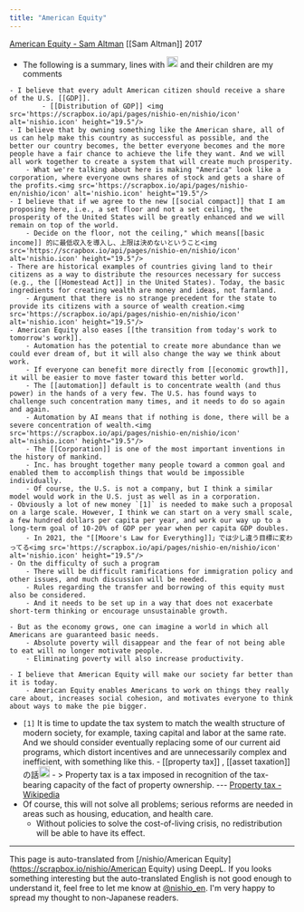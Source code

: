 ```yaml
---
title: "American Equity"
---
```


[American Equity - Sam Altman](https://blog.samaltman.com/american-equity) [[Sam Altman]] 2017
- The following is a summary, lines with <img src='https://scrapbox.io/api/pages/nishio-en/nishio/icon' alt='nishio.icon' height="19.5"/> and their children are my comments

~~~
- I believe that every adult American citizen should receive a share of the U.S. [[GDP]].
        - [[Distribution of GDP]] <img src='https://scrapbox.io/api/pages/nishio-en/nishio/icon' alt='nishio.icon' height="19.5"/>
- I believe that by owning something like the American share, all of us can help make this country as successful as possible, and the better our country becomes, the better everyone becomes and the more people have a fair chance to achieve the life they want. And we will all work together to create a system that will create much prosperity.
    - What we're talking about here is making "America" look like a corporation, where everyone owns shares of stock and gets a share of the profits.<img src='https://scrapbox.io/api/pages/nishio-en/nishio/icon' alt='nishio.icon' height="19.5"/>
- I believe that if we agree to the new [[social compact]] that I am proposing here, i.e., a set floor and not a set ceiling, the prosperity of the United States will be greatly enhanced and we will remain on top of the world.
    - Decide on the floor, not the ceiling," which means[[basic income]] 的に最低収入を導入し、上限は決めないということ<img src='https://scrapbox.io/api/pages/nishio-en/nishio/icon' alt='nishio.icon' height="19.5"/>
- There are historical examples of countries giving land to their citizens as a way to distribute the resources necessary for success (e.g., the [[Homestead Act]] in the United States). Today, the basic ingredients for creating wealth are money and ideas, not farmland.
    - Argument that there is no strange precedent for the state to provide its citizens with a source of wealth creation.<img src='https://scrapbox.io/api/pages/nishio-en/nishio/icon' alt='nishio.icon' height="19.5"/>
- American Equity also eases [[the transition from today's work to tomorrow's work]].
    - Automation has the potential to create more abundance than we could ever dream of, but it will also change the way we think about work.
    - If everyone can benefit more directly from [[economic growth]], it will be easier to move faster toward this better world.
    - The [[automation]] default is to concentrate wealth (and thus power) in the hands of a very few. The U.S. has found ways to challenge such concentration many times, and it needs to do so again and again.
    - Automation by AI means that if nothing is done, there will be a severe concentration of wealth.<img src='https://scrapbox.io/api/pages/nishio-en/nishio/icon' alt='nishio.icon' height="19.5"/>
    - The [[Corporation]] is one of the most important inventions in the history of mankind.
    - Inc. has brought together many people toward a common goal and enabled them to accomplish things that would be impossible individually.
    - Of course, the U.S. is not a company, but I think a similar model would work in the U.S. just as well as in a corporation.
- Obviously a lot of new money `[1]` is needed to make such a proposal on a large scale. However, I think we can start on a very small scale, a few hundred dollars per capita per year, and work our way up to a long-term goal of 10-20% of GDP per year when per capita GDP doubles.
    - In 2021, the "[[Moore's Law for Everything]]」では少し違う目標に変わってる<img src='https://scrapbox.io/api/pages/nishio-en/nishio/icon' alt='nishio.icon' height="19.5"/>
- On the difficulty of such a program
    - There will be difficult ramifications for immigration policy and other issues, and much discussion will be needed.
    - Rules regarding the transfer and borrowing of this equity must also be considered.
    - And it needs to be set up in a way that does not exacerbate short-term thinking or encourage unsustainable growth.

- But as the economy grows, one can imagine a world in which all Americans are guaranteed basic needs.
    - Absolute poverty will disappear and the fear of not being able to eat will no longer motivate people.
    - Eliminating poverty will also increase productivity.

- I believe that American Equity will make our society far better than it is today.
    - American Equity enables Americans to work on things they really care about, increases social cohesion, and motivates everyone to think about ways to make the pie bigger.
~~~
- `[1]` It is time to update the tax system to match the wealth structure of modern society, for example, taxing capital and labor at the same rate. And we should consider eventually replacing some of our current aid programs, which distort incentives and are unnecessarily complex and inefficient, with something like this.
        - [[property tax]] ,  [[asset taxation]] の話<img src='https://scrapbox.io/api/pages/nishio-en/nishio/icon' alt='nishio.icon' height="19.5"/>
        - > Property tax is a tax imposed in recognition of the tax-bearing capacity of the fact of property ownership. --- [Property tax - Wikipedia](https://ja.wikipedia.org/wiki/財産税)
- Of course, this will not solve all problems; serious reforms are needed in areas such as housing, education, and health care.
    - Without policies to solve the cost-of-living crisis, no redistribution will be able to have its effect.

---
This page is auto-translated from [/nishio/American Equity](https://scrapbox.io/nishio/American Equity) using DeepL. If you looks something interesting but the auto-translated English is not good enough to understand it, feel free to let me know at [@nishio_en](https://twitter.com/nishio_en). I'm very happy to spread my thought to non-Japanese readers.